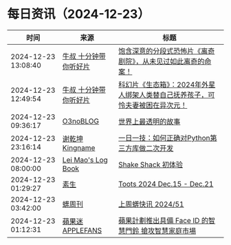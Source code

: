 ﻿# 每日资讯（2024-12-23）

|时间|来源|标题|
|---|---|---|
|2024-12-23 13:08:40|[牛叔 十分钟带你听好片](https://getpodcast.xyz/data/ximalaya/11534451.xml)|[饱含深意的分段式恐怖片《离奇剧院》，从未见过如此离奇的命案！](https://www.ximalaya.com/sound/786948465)|
|2024-12-23 12:49:54|[牛叔 十分钟带你听好片](https://getpodcast.xyz/data/ximalaya/11534451.xml)|[科幻片《生态箱》：2024年外星人绑架人类替自己抚养孩子，可怜夫妻被困在异次元！](https://www.ximalaya.com/sound/786940225)|
|2024-12-23 09:36:17|[O3noBLOG](https://feeds.feedburner.com/othree)|[世界上最透明的故事](https://blog.othree.net/log/2024/12/23/transparent-story/)|
|2024-12-23 23:16:14|[谢乾坤 Kingname](http://www.kingname.info/atom.xml)|[一日一技：如何正确对Python第三方库做二次开发](https://www.kingname.info/2024/12/23/pip-install-e/)|
|2024-12-23 08:00:00|[Lei Mao's Log Book](https://leimao.github.io/atom.xml)|[Shake Shack 初体验](https://leimao.github.io/essay/Shake-Shack-%E5%88%9D%E4%BD%93%E9%AA%8C/)|
|2024-12-23 01:29:27|[素生](http://z.arlmy.me/atom.xml)|[Toots 2024 Dec.15 - Dec.21](http://z.arlmy.me/posts/MastodonArchives/2024/MastodonTootsArchives_20241221/)|
|2024-12-23 03:42:00|[蠎周刊](https://weekly.pychina.org/feeds/all.atom.xml)|[上周蠎快讯 2024/51](https://weekly.pychina.org/pyrecap/pyrw-2451.html)|
|2024-12-23 01:12:31|[蘋果迷 APPLEFANS](https://applefans.today/feed/)|[蘋果計劃推出具備 Face ID 的智慧門鈴 搶攻智慧家庭市場](https://applefans.today/2024-12-apple-doorbell-with-face-id-rumor/)|
